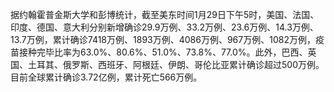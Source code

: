 据约翰霍普金斯大学和彭博统计，截至美东时间1月29日下午5时，美国、法国、印度、德国、意大利分别新增确诊29.9万例、33.2万例、23.6万例、14.3万例、13.7万例，累计确诊7418万例、1893万例、4086万例、967万例、1082万例，疫苗接种完毕比率为63.0%、80.6%、51.0%、73.8%、77.0%。此外，巴西、英国、土耳其、俄罗斯、西班牙、阿根廷、伊朗、哥伦比亚累计确诊超过500万例。目前全球累计确诊3.72亿例，累计死亡566万例。